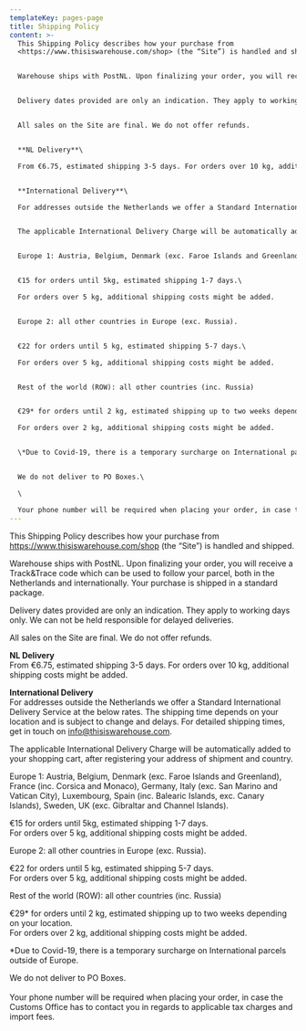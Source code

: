 ```yaml
---
templateKey: pages-page
title: Shipping Policy
content: >-
  This Shipping Policy describes how your purchase from
  <https://www.thisiswarehouse.com/shop> (the “Site”) is handled and shipped. 


  Warehouse ships with PostNL. Upon finalizing your order, you will receive a Track&Trace code which can be used to follow your parcel, both in the Netherlands and internationally. Your purchase is shipped in a standard package. 


  Delivery dates provided are only an indication. They apply to working days only. We can not be held responsible for delayed deliveries.


  All sales on the Site are final. We do not offer refunds.


  **NL Delivery**\

  From €6.75, estimated shipping 3-5 days. For orders over 10 kg, additional shipping costs might be added.


  **International Delivery**\

  For addresses outside the Netherlands we offer a Standard International Delivery Service at the below rates. The shipping time depends on your location and is subject to change and delays. For detailed shipping times, get in touch on [info@thisiswarehouse.com](<mailto: info@thisiswarehouse.com>).


  The applicable International Delivery Charge will be automatically added to your shopping cart, after registering your address of shipment and country.


  Europe 1: Austria, Belgium, Denmark (exc. Faroe Islands and Greenland), France (inc. Corsica and Monaco), Germany, Italy (exc. San Marino and Vatican City), Luxembourg, Spain (inc. Balearic Islands, exc. Canary Islands), Sweden, UK (exc. Gibraltar and Channel Islands).


  €15 for orders until 5kg, estimated shipping 1-7 days.\

  For orders over 5 kg, additional shipping costs might be added.


  Europe 2: all other countries in Europe (exc. Russia).


  €22 for orders until 5 kg, estimated shipping 5-7 days.\

  For orders over 5 kg, additional shipping costs might be added.


  Rest of the world (ROW): all other countries (inc. Russia)


  €29* for orders until 2 kg, estimated shipping up to two weeks depending on your location.\

  For orders over 2 kg, additional shipping costs might be added.


  \*Due to Covid-19, there is a temporary surcharge on International parcels outside of Europe.


  We do not deliver to PO Boxes.\

  \

  Your phone number will be required when placing your order, in case the Customs Office has to contact you in regards to applicable tax charges and import fees.
---
```

This Shipping Policy describes how your purchase from <https://www.thisiswarehouse.com/shop> (the “Site”) is handled and shipped. 

Warehouse ships with PostNL. Upon finalizing your order, you will receive a Track&Trace code which can be used to follow your parcel, both in the Netherlands and internationally. Your purchase is shipped in a standard package. 

Delivery dates provided are only an indication. They apply to working days only. We can not be held responsible for delayed deliveries.

All sales on the Site are final. We do not offer refunds.

**NL Delivery**\
From €6.75, estimated shipping 3-5 days. For orders over 10 kg, additional shipping costs might be added.

**International Delivery**\
For addresses outside the Netherlands we offer a Standard International Delivery Service at the below rates. The shipping time depends on your location and is subject to change and delays. For detailed shipping times, get in touch on [info@thisiswarehouse.com](<mailto: info@thisiswarehouse.com>).

The applicable International Delivery Charge will be automatically added to your shopping cart, after registering your address of shipment and country.

Europe 1: Austria, Belgium, Denmark (exc. Faroe Islands and Greenland), France (inc. Corsica and Monaco), Germany, Italy (exc. San Marino and Vatican City), Luxembourg, Spain (inc. Balearic Islands, exc. Canary Islands), Sweden, UK (exc. Gibraltar and Channel Islands).

€15 for orders until 5kg, estimated shipping 1-7 days.\
For orders over 5 kg, additional shipping costs might be added.

Europe 2: all other countries in Europe (exc. Russia).

€22 for orders until 5 kg, estimated shipping 5-7 days.\
For orders over 5 kg, additional shipping costs might be added.

Rest of the world (ROW): all other countries (inc. Russia)

€29* for orders until 2 kg, estimated shipping up to two weeks depending on your location.\
For orders over 2 kg, additional shipping costs might be added.

\*Due to Covid-19, there is a temporary surcharge on International parcels outside of Europe.

We do not deliver to PO Boxes.\
\
Your phone number will be required when placing your order, in case the Customs Office has to contact you in regards to applicable tax charges and import fees.